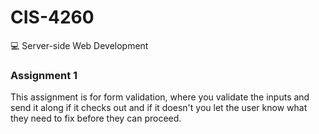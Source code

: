 # CIS-4260
💻 Server-side Web Development 

### Assignment 1

This assignment is for form validation, where you validate the inputs and send it along if it checks out and if it doesn't you let the user know what they need to fix before they can proceed.

